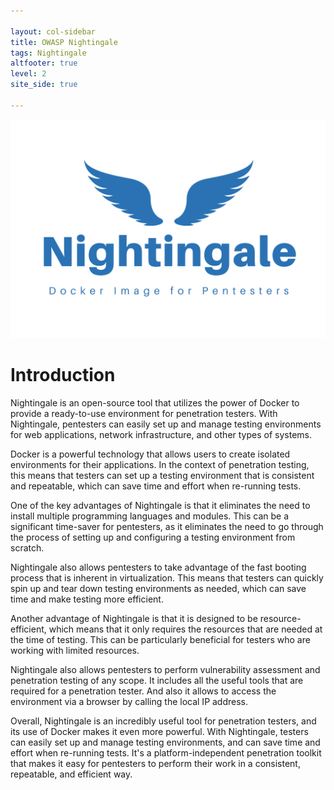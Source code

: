 ```yaml
---

layout: col-sidebar
title: OWASP Nightingale
tags: Nightingale
altfooter: true
level: 2
site_side: true

---
```


![Nightingale Logo](assets/images/Nightingale.png)
# Introduction

Nightingale is an open-source tool that utilizes the power of Docker to provide a ready-to-use environment for penetration testers. With Nightingale, pentesters can easily set up and manage testing environments for web applications, network infrastructure, and other types of systems.

Docker is a powerful technology that allows users to create isolated environments for their applications. In the context of penetration testing, this means that testers can set up a testing environment that is consistent and repeatable, which can save time and effort when re-running tests.

One of the key advantages of Nightingale is that it eliminates the need to install multiple programming languages and modules. This can be a significant time-saver for pentesters, as it eliminates the need to go through the process of setting up and configuring a testing environment from scratch.

Nightingale also allows pentesters to take advantage of the fast booting process that is inherent in virtualization. This means that testers can quickly spin up and tear down testing environments as needed, which can save time and make testing more efficient.

Another advantage of Nightingale is that it is designed to be resource-efficient, which means that it only requires the resources that are needed at the time of testing. This can be particularly beneficial for testers who are working with limited resources.

Nightingale also allows pentesters to perform vulnerability assessment and penetration testing of any scope. It includes all the useful tools that are required for a penetration tester. And also it allows to access the environment via a browser by calling the local IP address.

Overall, Nightingale is an incredibly useful tool for penetration testers, and its use of Docker makes it even more powerful. With Nightingale, testers can easily set up and manage testing environments, and can save time and effort when re-running tests. It's a platform-independent penetration toolkit that makes it easy for pentesters to perform their work in a consistent, repeatable, and efficient way.